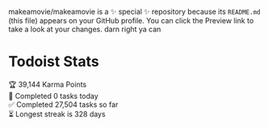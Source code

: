 makeamovie/makeamovie is a ✨ special ✨ repository because its `README.md` (this file) appears on your GitHub profile.
You can click the Preview link to take a look at your changes. darn right ya can

# Todoist Stats

<!-- TODO-IST:START -->
🏆  39,144 Karma Points           
🌸  Completed 0 tasks today           
✅  Completed 27,504 tasks so far           
⏳  Longest streak is 328 days
<!-- TODO-IST:END -->